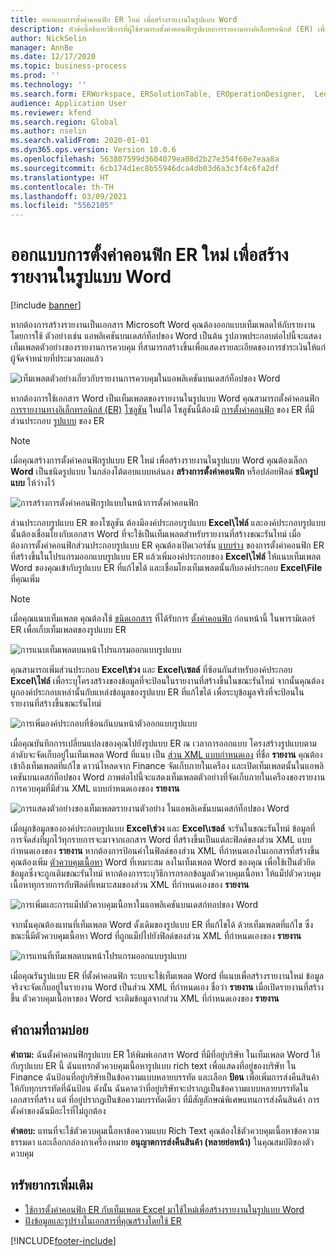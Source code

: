 ```yaml
---
title: ออกแบบการตั้งค่าคอนฟิก ER ใหม่ เพื่อสร้างรายงานในรูปแบบ Word
description: หัวข้อนี้อธิบายวิธีการที่ผู้ใช้สามารถตั้งค่าคอนฟิกรูปแบบการรายงานทางอิเล็กทรอนิกส์ (ER) เพื่อสร้างรายงานเป็นเอกสาร Microsoft Word
author: NickSelin
manager: AnnBe
ms.date: 12/17/2020
ms.topic: business-process
ms.prod: ''
ms.technology: ''
ms.search.form: ERWorkspace, ERSolutionTable, EROperationDesigner,  LedgerJournalTable, LedgerJournalTransVendPaym
audience: Application User
ms.reviewer: kfend
ms.search.region: Global
ms.author: nselin
ms.search.validFrom: 2020-01-01
ms.dyn365.ops.version: Version 10.0.6
ms.openlocfilehash: 563807599d3604079ea08d2b27e354f60e7eaa8a
ms.sourcegitcommit: 6cb174d1ec8b55946dca4db03d6a3c3f4c6fa2df
ms.translationtype: HT
ms.contentlocale: th-TH
ms.lasthandoff: 03/09/2021
ms.locfileid: "5562105"
---
```

# <a name="design-a-new-er-configuration-to-generate-reports-in-word-format"></a>ออกแบบการตั้งค่าคอนฟิก ER ใหม่ เพื่อสร้างรายงานในรูปแบบ Word

[!include [banner](../includes/banner.md)]

หากต้องการสร้างรายงานเป็นเอกสาร Microsoft Word คุณต้องออกแบบเท็มเพลตให้กับรายงาน โดยการใช้ ตัวอย่างเช่น แอพลิเคชันบนเดสก์ท็อปของ Word เป็นต้น รูปภาพประกอบต่อไปนี้จะแสดงเท็มเพลตตัวอย่างของรายงานการควบคุม ที่สามารถสร้างขึ้นเพื่อแสดงรายละเอียดของการชำระเงินให้แก่ผู้จัดจำหน่ายที่ประมวลผลแล้ว

![เท็มเพลตตัวอย่างเกี่ยวกับรายงานการควบคุมในแอพลิเคชันบนเดสก์ท็อปของ Word](./media/er-design-configuration-word-image1.png)

หากต้องการใช้เอกสาร Word เป็นเท็มเพลตของรายงานในรูปแบบ Word คุณสามารถตั้งค่าคอนฟิก [การรายงานทางอิเล็กทรอนิกส์ (ER)](general-electronic-reporting.md) [โซลูชัน](er-quick-start1-new-solution.md) ใหม่ได้ โซลูชันนี้ต้องมี [การตั้งค่าคอนฟิก](general-electronic-reporting.md#Configuration) ของ ER ที่มีส่วนประกอบ [รูปแบบ](general-electronic-reporting.md#FormatComponentOutbound) ของ ER

> [!NOTE]
> เมื่อคุณสร้างการตั้งค่าคอนฟิกรูปแบบ ER ใหม่ เพื่อสร้างรายงานในรูปแบบ Word คุณต้องเลือก **Word** เป็นชนิดรูปแบบ ในกล่องโต้ตอบแบบหล่นลง **สร้างการตั้งค่าคอนฟิก** หรือปล่อยฟิลด์ **ชนิดรูปแบบ** ให้ว่างไว้

![การสร้างการตั้งค่าคอนฟิกรูปแบบในหน้าการตั้งค่าคอนฟิก](./media/er-design-configuration-word-image2.gif)

ส่วนประกอบรูปแบบ ER ของโซลูชัน ต้องมีองค์ประกอบรูปแบบ **Excel\\ไฟล์** และองค์ประกอบรูปแบบนั้นต้องเชื่อมโยงกับเอกสาร Word ที่จะใช้เป็นเท็มเพลตสำหรับรายงานที่สร้างขณะรันไทม์ เมื่อต้องการตั้งค่าคอนฟิกส่วนประกอบรูปแบบ ER คุณต้องเปิดเวอร์ชัน [แบบร่าง](general-electronic-reporting.md#component-versioning) ของการตั้งค่าคอนฟิก ER ที่สร้างขึ้นในโปรแกรมออกแบบรูปแบบ ER แล้วเพิ่มองค์ประกอบของ **Excel\\ไฟล์** ให้แนบเท็มเพลต Word ของคุณเข้ากับรูปแบบ ER ที่แก้ไขได้ และเชื่อมโยงเท็มเพลตนั้นกับองค์ประกอบ **Excel\\File** ที่คุณเพิ่ม

> [!NOTE]
> เมื่อคุณแนบเท็มเพลต คุณต้องใช้ [ชนิดเอกสาร](https://docs.microsoft.com/dynamics365/fin-ops-core/fin-ops/organization-administration/configure-document-management#configure-document-types) ที่ได้รับการ [ตั้งค่าคอนฟิก](electronic-reporting-er-configure-parameters.md#parameters-to-manage-documents) ก่อนหน้านี้ ในพารามิเตอร์ ER เพื่อเก็บเท็มเพลตของรูปแบบ ER

![การแนบเท็มเพลตบนหน้าโปรแกรมออกแบบรูปแบบ](./media/er-design-configuration-word-image3.gif)

คุณสามารถเพิ่มส่วนประกอบ **Excel\\ช่วง** และ **Excel\\เซลล์** ที่ซ้อนกันสำหรับองค์ประกอบ **Excel\\ไฟล์** เพื่อระบุโครงสร้างของข้อมูลที่จะป้อนในรายงานที่สร้างขึ้นในขณะรันไทม์ จากนั้นคุณต้องผูกองค์ประกอบเหล่านั้นกับแหล่งข้อมูลของรูปแบบ ER ที่แก้ไขได้ เพื่อระบุข้อมูลจริงที่จะป้อนในรายงานที่สร้างขึ้นขณะรันไทม์

![การเพิ่มองค์ประกอบที่ซ้อนกันบนหน้าตัวออกแบบรูปแบบ](./media/er-design-configuration-word-image4.gif)

เมื่อคุณบันทึกการเปลี่ยนแปลงของคุณไปยังรูปแบบ ER ณ เวลาการออกแบบ โครงสร้างรูปแบบตามลำดับจะจัดเก็บอยู่ในเท็มเพลต Word ที่แนบ เป็น [ส่วน XML แบบกำหนดเอง](https://docs.microsoft.com/visualstudio/vsto/custom-xml-parts-overview?view=vs-2019) ที่ชื่อ **รายงาน** คุณต้องเข้าถึงเท็มเพลตที่แก้ไข ดาวน์โหลดจาก Finance จัดเก็บภายในเครือง และเปิดเท็มเพลตนั้นในแอพลิเคชันบนเดสก์ท็อปของ Word ภาพต่อไปนี้จะแสดงเท็มเพลตตัวอย่างที่จัดเก็บภายในเครืองของรายงานการควบคุมที่มีส่วน XML แบบกำหนดเองของ **รายงาน**

![การแสดงตัวอย่างของเท็มเพลตรายงานตัวอย่าง ในแอพลิเคชันบนเดสก์ท็อปของ Word](./media/er-design-configuration-word-image5.gif)

เมื่อผูกข้อมูลขององค์ประกอบรูปแบบ **Excel\\ช่วง** และ **Excel\\เซลล์** จะรันในขณะรันไทม์ ข้อมูลที่การจัดส่งที่ผูกไว้ทุกรายการจะมาจากเอกสาร Word ที่สร้างขึ้นเป็นแต่ละฟิลด์ของส่วน XML แบบกำหนดเองของ **รายงาน** หากต้องการป้อนค่าในฟิลด์ของส่วน XML ที่กำหนดเองในเอกสารที่สร้างขึ้น คุณต้องเพิ่ม [ตัวควบคุมเนื้อหา](https://docs.microsoft.com/office/client-developer/word/content-controls-in-word) Word ที่เหมาะสม ลงในเท็มเพลต Word ของคุณ เพื่อใช้เป็นตัวยึดข้อมูลซึ่งจะถูกเติมขณะรันไทม์ หากต้องการระบุวิธีการกรอกข้อมูลตัวควบคุมเนื้อหา ให้แม็ปตัวควบคุมเนื้อหาทุกรายการกับฟิลด์ที่เหมาะสมของส่วน XML ที่กำหนดเองของ **รายงาน**

![การเพิ่มและการแม็ปตัวควบคุมเนื้อหาในแอพลิเคชันบนเดสก์ทอปของ Word](./media/er-design-configuration-word-image6.gif)

จากนั้นคุณต้องแทนที่เท็มเพลต Word ดั้งเดิมของรูปแบบ ER ที่แก้ไขได้ ด้วยเท็มเพลตที่แก้ไข ซึ่งขณะนี้มีตัวควบคุมเนื้อหา Word ที่ถูกแม็ปไปยังฟิลด์ของส่วน XML ที่กำหนดเองของ **รายงาน**

![การแทนที่เท็มเพลตบนหน้าโปรแกรมออกแบบรูปแบบ](./media/er-design-configuration-word-image7.gif)

เมื่อคุณรันรูปแบบ ER ที่ตั้งค่าคอนฟิก ระบบจะใช้เท็มเพลต Word ที่แนบเพื่อสร้างรายงานใหม่ ข้อมูลจริงจะจัดเก็บอยู่ในรายงาน Word เป็นส่วน XML ที่กำหนดเอง ชื่อว่า **รายงาน** เมื่อเปิดรายงานที่สร้างขึ้น ตัวควบคุมเนื้อหาของ Word จะเติมข้อมูลจากส่วน XML ที่กำหนดเองของ **รายงาน**

## <a name="frequently-asked-questions"></a>คำถามที่ถามบ่อย

**คําถาม:** ฉันตั้งค่าคอนฟิกรูปแบบ ER ให้พิมพ์เอกสาร Word ที่มีที่อยู่บริษัท ในเท็มเพลต Word ให้กับรูปแบบ ER นี้ ฉันแทรกตัวควบคุมเนื้อหารูปแบบ rich text เพื่อแสดงที่อยู่ของบริษัท ใน Finance ฉันป้อนที่อยู่บริษัทเป็นข้อความแบบหลายบรรทัด และเลือก **ป้อน** เพื่อเพิ่มการส่งคืนสินค้าให้กับทุกบรรทัดที่ฉันป้อน ดังนั้น ฉันคาดว่าที่อยู่บริษัทจะปรากฏเป็นข้อความแบบหลายบรรทัดในเอกสารที่สร้าง แต่ ที่อยู่ปรากฏเป็นข้อความบรรทัดเดียว ที่มีสัญลักษณ์พิเศษแทนการส่งคืนสินค้า การตั้งค่าของฉันมีอะไรที่ไม่ถูกต้อง

**คําตอบ:** แทนที่จะใช้ตัวควบคุมเนื้อหาข้อความแบบ Rich Text คุณต้องใช้ตัวควบคุมเนื้อหาข้อความธรรมดา และเลือกกล่องกาเครื่องหมาย **อนุญาตการส่งคืนสินค้า (หลายย่อหน้า)** ในคุณสมบัติของตัวควบคุม

## <a name="additional-resources"></a>ทรัพยากรเพิ่มเติม

- [ใช้การตั้งค่าคอนฟิก ER กับเท็มเพลต Excel มาใช้ใหม่เพื่อสร้างรายงานในรูปแบบ Word](./tasks/er-design-configuration-word-2016-11.md)
- [ฝังข้อมูลและรูปร่างในเอกสารที่คุณสร้างโดยใช้ ER](electronic-reporting-embed-images-shapes.md#embed-an-image-in-a-word-document)


[!INCLUDE[footer-include](../../../includes/footer-banner.md)]